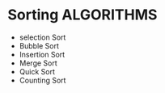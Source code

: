 # Sorting ALGORITHMS
 - selection Sort
 - Bubble Sort
 - Insertion Sort
 - Merge Sort
 - Quick Sort
 - Counting Sort
